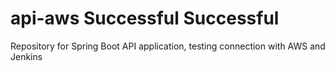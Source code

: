 # api-aws Successful Successful
Repository for Spring Boot API application, testing connection with AWS and Jenkins
